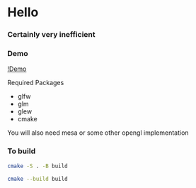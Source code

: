 # Hello

### Certainly very inefficient
### Demo
[!Demo](https://github.com/unnisama/thimka/assets/79842734/383582a9-1f58-4262-9b0e-5cf6a9d6ab7a)

Required Packages
- glfw
- glm
- glew
- cmake

You will also need mesa or some other opengl implementation

### To build
```bash
cmake -S . -B build
```
```bash
cmake --build build
```
